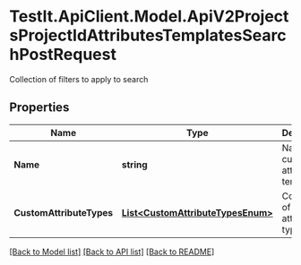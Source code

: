 # TestIt.ApiClient.Model.ApiV2ProjectsProjectIdAttributesTemplatesSearchPostRequest
Collection of filters to apply to search

## Properties

Name | Type | Description | Notes
------------ | ------------- | ------------- | -------------
**Name** | **string** | Name of custom attribute template | [optional] 
**CustomAttributeTypes** | [**List&lt;CustomAttributeTypesEnum&gt;**](CustomAttributeTypesEnum.md) | Collection of custom attributes types | [optional] 

[[Back to Model list]](../README.md#documentation-for-models) [[Back to API list]](../README.md#documentation-for-api-endpoints) [[Back to README]](../README.md)


